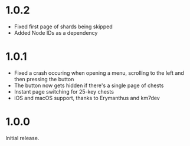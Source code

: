 # 1.0.2
- Fixed first page of shards being skipped
- Added Node IDs as a dependency

# 1.0.1
- Fixed a crash occuring when opening a menu, scrolling to the left and then pressing the button
- The button now gets hidden if there's a single page of chests
- Instant page switching for 25-key chests
- iOS and macOS support, thanks to Erymanthus and km7dev

# 1.0.0
Initial release.
